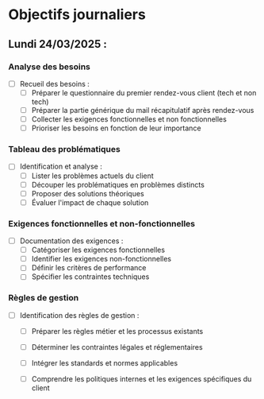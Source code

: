 # Objectifs journaliers

## Lundi 24/03/2025 :

### Analyse des besoins
- [ ] Recueil des besoins :
    - [ ] Préparer le questionnaire du premier rendez-vous client (tech et non tech)
    - [ ] Préparer la partie générique du mail récapitulatif après rendez-vous
    - [ ] Collecter les exigences fonctionnelles et non fonctionnelles
    - [ ] Prioriser les besoins en fonction de leur importance

### Tableau des problématiques
- [ ] Identification et analyse :
    - [ ] Lister les problèmes actuels du client
    - [ ] Découper les problématiques en problèmes distincts
    - [ ] Proposer des solutions théoriques
    - [ ] Évaluer l'impact de chaque solution

### Exigences fonctionnelles et non-fonctionnelles
- [ ] Documentation des exigences :
    - [ ] Catégoriser les exigences fonctionnelles
    - [ ] Identifier les exigences non-fonctionnelles
    - [ ] Définir les critères de performance
    - [ ] Spécifier les contraintes techniques

### Règles de gestion
- [ ] Identification des règles de gestion :
    - [ ] Préparer les règles métier et les processus existants
    - [ ] Déterminer les contraintes légales et réglementaires
    - [ ] Intégrer les standards et normes applicables
    - [ ] Comprendre les politiques internes et les exigences spécifiques du client

